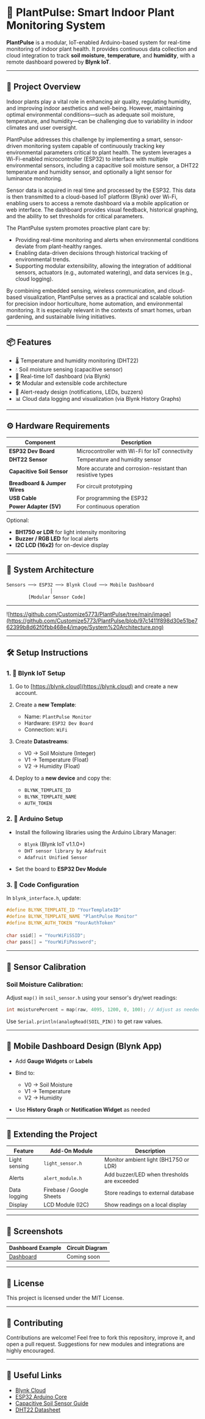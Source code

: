 # 🌱 PlantPulse: Smart Indoor Plant Monitoring System

**PlantPulse** is a modular, IoT-enabled Arduino-based system for real-time monitoring of indoor plant health. It provides continuous data collection and cloud integration to track **soil moisture**, **temperature**, and **humidity**, with a remote dashboard powered by **Blynk IoT**.

---

## 📸 Project Overview

Indoor plants play a vital role in enhancing air quality, regulating humidity, and improving indoor aesthetics and well-being. However, maintaining optimal environmental conditions—such as adequate soil moisture, temperature, and humidity—can be challenging due to variability in indoor climates and user oversight.

PlantPulse addresses this challenge by implementing a smart, sensor-driven monitoring system capable of continuously tracking key environmental parameters critical to plant health. The system leverages a Wi-Fi-enabled microcontroller (ESP32) to interface with multiple environmental sensors, including a capacitive soil moisture sensor, a DHT22 temperature and humidity sensor, and optionally a light sensor for luminance monitoring.

Sensor data is acquired in real time and processed by the ESP32. This data is then transmitted to a cloud-based IoT platform (Blynk) over Wi-Fi, enabling users to access a remote dashboard via a mobile application or web interface. The dashboard provides visual feedback, historical graphing, and the ability to set thresholds for critical parameters.

The PlantPulse system promotes proactive plant care by:
- Providing real-time monitoring and alerts when environmental conditions deviate from plant-healthy ranges.
- Enabling data-driven decisions through historical tracking of environmental trends.
- Supporting modular extensibility, allowing the integration of additional sensors, actuators (e.g., automated watering), and data services (e.g., cloud logging).

By combining embedded sensing, wireless communication, and cloud-based visualization, PlantPulse serves as a practical and scalable solution for precision indoor horticulture, home automation, and environmental monitoring. It is especially relevant in the contexts of smart homes, urban gardening, and sustainable living initiatives.

---

## 📦 Features

- 🌡️ Temperature and humidity monitoring (DHT22)
- 💧 Soil moisture sensing (capacitive sensor)
- 📲 Real-time IoT dashboard (via Blynk)
- 🛠️ Modular and extensible code architecture
- 🔔 Alert-ready design (notifications, LEDs, buzzers)
- 📊 Cloud data logging and visualization (via Blynk History Graphs)

---

## ⚙️ Hardware Requirements

| Component                  | Description                                                   |
|---------------------------|---------------------------------------------------------------|
| **ESP32 Dev Board**       | Microcontroller with Wi-Fi for IoT connectivity               |
| **DHT22 Sensor**          | Temperature and humidity sensor                               |
| **Capacitive Soil Sensor**| More accurate and corrosion-resistant than resistive types    |
| **Breadboard & Jumper Wires** | For circuit prototyping                                 |
| **USB Cable**             | For programming the ESP32                                     |
| **Power Adapter (5V)**    | For continuous operation                                      |

Optional:
- **BH1750 or LDR** for light intensity monitoring
- **Buzzer / RGB LED** for local alerts
- **I2C LCD (16x2)** for on-device display

---

## 🧠 System Architecture

```plaintext
Sensors ──> ESP32 ──> Blynk Cloud ──> Mobile Dashboard
                │
        [Modular Sensor Code]
```

---

![https://github.com/Customize5773/PlantPulse/tree/main/image](https://github.com/Customize5773/PlantPulse/blob/97c1411f898d30e51be762399b8d62f0fbb468e4/image/System%20Architecture.png)


---

## 🛠️ Setup Instructions

### 1. 📲 Blynk IoT Setup

1. Go to [https://blynk.cloud](https://blynk.cloud) and create a new account.
2. Create a **new Template**:

   * Name: `PlantPulse Monitor`
   * Hardware: `ESP32 Dev Board`
   * Connection: `WiFi`
3. Create **Datastreams**:

   * V0 → Soil Moisture (Integer)
   * V1 → Temperature (Float)
   * V2 → Humidity (Float)
4. Deploy to a **new device** and copy the:

   * `BLYNK_TEMPLATE_ID`
   * `BLYNK_TEMPLATE_NAME`
   * `AUTH_TOKEN`

### 2. 🧰 Arduino Setup

* Install the following libraries using the Arduino Library Manager:

  * `Blynk` (Blynk IoT v1.1.0+)
  * `DHT sensor library by Adafruit`
  * `Adafruit Unified Sensor`
* Set the board to **ESP32 Dev Module**

### 3. 🧾 Code Configuration

In `blynk_interface.h`, update:

```cpp
#define BLYNK_TEMPLATE_ID "YourTemplateID"
#define BLYNK_TEMPLATE_NAME "PlantPulse Monitor"
#define BLYNK_AUTH_TOKEN "YourAuthToken"

char ssid[] = "YourWiFiSSID";
char pass[] = "YourWiFiPassword";
```

---

## 🧪 Sensor Calibration

### Soil Moisture Calibration:

Adjust `map()` in `soil_sensor.h` using your sensor's dry/wet readings:

```cpp
int moisturePercent = map(raw, 4095, 1200, 0, 100); // Adjust as needed
```

Use `Serial.println(analogRead(SOIL_PIN))` to get raw values.

---

## 📲 Mobile Dashboard Design (Blynk App)

* Add **Gauge Widgets** or **Labels**
* Bind to:

  * V0 → Soil Moisture
  * V1 → Temperature
  * V2 → Humidity
* Use **History Graph** or **Notification Widget** as needed

---

## 🧩 Extending the Project

| Feature       | Add-On Module            | Description                                 |
| ------------- | ------------------------ | ------------------------------------------- |
| Light sensing | `light_sensor.h`         | Monitor ambient light (BH1750 or LDR)       |
| Alerts        | `alert_module.h`         | Add buzzer/LED when thresholds are exceeded |
| Data logging  | Firebase / Google Sheets | Store readings to external database         |
| Display       | LCD Module (I2C)         | Show readings on a local display            |

---

## 📸 Screenshots

| Dashboard Example                             | Circuit Diagram                        |
| --------------------------------------------- | -------------------------------------- |
| [Dashboard](https://www.researchgate.net/profile/Luisito-Lacatan/publication/339935667/figure/fig3/AS:869268606439426@1584261194550/SmartSpace-Argiculture-Blynk-App.jpg) | Coming soon |

---

## 📄 License

This project is licensed under the MIT License.

---

## 🤝 Contributing

Contributions are welcome! Feel free to fork this repository, improve it, and open a pull request. Suggestions for new modules and integrations are highly encouraged.

---

## 🔗 Useful Links

* [Blynk Cloud](https://blynk.cloud)
* [ESP32 Arduino Core](https://github.com/espressif/arduino-esp32)
* [Capacitive Soil Sensor Guide](https://wiki.dfrobot.com/Capacitive_Soil_Moisture_Sensor_SKU_SEN0193)
* [DHT22 Datasheet](https://www.adafruit.com/product/385)
